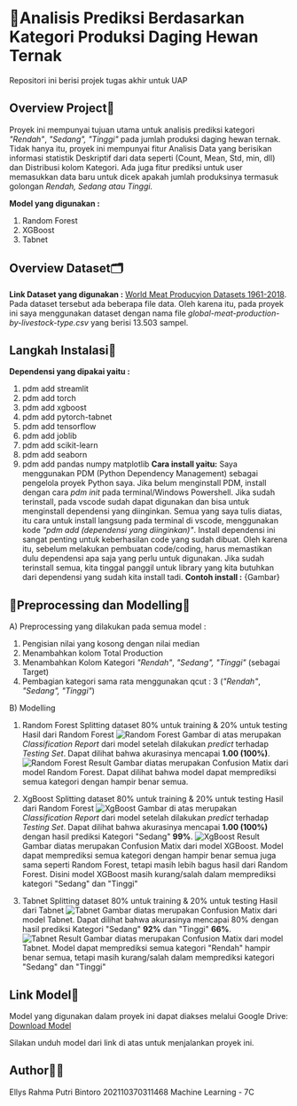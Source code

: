# 🤖Analisis Prediksi Berdasarkan Kategori Produksi Daging Hewan Ternak

Repositori ini berisi projek tugas akhir untuk UAP

## Overview Project🔎 

Proyek ini mempunyai tujuan utama untuk analisis prediksi kategori _"Rendah"_, _"Sedang",_ _"Tinggi"_  pada jumlah produksi daging hewan ternak.
Tidak hanya itu, proyek ini mempunyai fitur Analisis Data yang berisikan informasi statistik Deskriptif dari data seperti (Count, Mean, Std, min, dll) dan Distribusi kolom Kategori. Ada juga fitur prediksi untuk user memasukkan data baru untuk dicek apakah jumlah produksinya termasuk golongan _Rendah, Sedang atau Tinggi._

**Model yang digunakan :** 
1. Random Forest
2. XGBoost
3. Tabnet

## Overview Dataset🗂️ 

**Link Dataset yang digunakan :** [World Meat Producyion Datasets 1961-2018](https://www.kaggle.com/datasets/pragadesh06/meat-production-datasets1961-2018). Pada dataset tersebut ada beberapa file data. Oleh karena itu, pada proyek ini saya menggunakan dataset dengan nama file _global-meat-production-by-livestock-type.csv_ yang berisi 13.503 sampel.

## Langkah Instalasi🚀

**Dependensi yang dipakai yaitu :**
1. pdm add streamlit
2. pdm add torch
3. pdm add xgboost
4. pdm add pytorch-tabnet
5. pdm add tensorflow
6. pdm add joblib
7. pdm add scikit-learn
8. pdm add seaborn
9. pdm add pandas numpy matplotlib
**Cara install yaitu:**
Saya menggunakan PDM (Python Dependency Management) sebagai pengelola proyek Python saya. Jika belum menginstall PDM, install dengan cara _pdm init_ pada terminal/Windows Powershell. Jika sudah terinstall, pada vscode sudah dapat digunakan dan bisa untuk menginstall dependensi yang diinginkan.
Semua yang saya tulis diatas, itu cara untuk install langsung pada terminal di vscode, menggunakan kode _"pdm add (dependensi yang diinginkan)"_. Install dependensi ini sangat penting untuk keberhasilan code yang sudah dibuat. Oleh karena itu, sebelum melakukan pembuatan code/coding, harus memastikan dulu dependensi apa saja yang perlu untuk digunakan.
Jika sudah terinstall semua, kita tinggal panggil untuk library yang kita butuhkan dari dependensi yang sudah kita install tadi.
**Contoh install :**
{Gambar}


## 🔄Preprocessing dan Modelling🤖
A) Preprocessing yang dilakukan pada semua model :
1. Pengisian nilai yang kosong dengan nilai median
2. Menambahkan kolom Total Production
3. Menambahkan Kolom Kategori _"Rendah"_, _"Sedang",_ _"Tinggi"_ (sebagai Target)
4. Pembagian kategori sama rata menggunakan qcut : 3 (_"Rendah"_, _"Sedang",_ _"Tinggi"_)

B) Modelling
1. Random Forest
   Splitting dataset 80% untuk training & 20% untuk testing
   Hasil dari Random Forest
   ![Random Forest](assets/random_forest.jpg)
   Gambar di atas merupakan _Classification Report_ dari model setelah dilakukan _predict_ terhadap _Testing Set_. Dapat dilihat bahwa akurasinya mencapai **1.00 (100%)**.
   ![Random Forest Result](assets/rf_result.jpg)
   Gambar diatas merupakan Confusion Matix dari model Random Forest. Dapat dilihat bahwa model dapat memprediksi semua kategori dengan hampir benar semua.

2. XgBoost
   Splitting dataset 80% untuk training & 20% untuk testing
   Hasil dari Random Forest
   ![XgBoost](assets/xgboost.jpg)
   Gambar di atas merupakan _Classification Report_ dari model setelah dilakukan _predict_ terhadap _Testing Set_. Dapat dilihat bahwa akurasinya mencapai **1.00 (100%)** dengan hasil prediksi Kategori "Sedang" **99%**.
   ![XgBoost Result](assets/xgboost_result.jpg)
   Gambar diatas merupakan Confusion Matix dari model XGBoost. Model dapat memprediksi semua kategori dengan hampir benar semua juga sama seperti Random Forest, tetapi masih lebih bagus hasil dari Random Forest. Disini model XGBoost masih kurang/salah dalam memprediksi kategori "Sedang" dan "Tinggi"

3. Tabnet
   Splitting dataset 80% untuk training & 20% untuk testing
   Hasil dari Tabnet
   ![Tabnet](assets/Tabnet.jpg)
   Gambar diatas merupakan Confusion Matix dari model Tabnet. Dapat dilihat bahwa akurasinya mencapai 80% dengan hasil prediksi Kategori "Sedang" **92%** dan "Tinggi" **66%**.
   ![Tabnet Result](assets/Tabnet_result.jpg)
   Gambar diatas merupakan Confusion Matix dari model Tabnet. Model dapat memprediksi semua kategori "Rendah" hampir benar semua, tetapi masih kurang/salah dalam memprediksi kategori "Sedang" dan "Tinggi"


## Link Model🤖

Model yang digunakan dalam proyek ini dapat diakses melalui Google Drive:
[Download Model](https://drive.google.com/drive/folders/1Gdc-B5pRz4Qv_Argh-KXFc6i44yCT3HC?usp=sharing)

Silakan unduh model dari link di atas untuk menjalankan proyek ini.


## **Author**👩‍💻

Ellys Rahma Putri Bintoro
202110370311468
Machine Learning - 7C           
